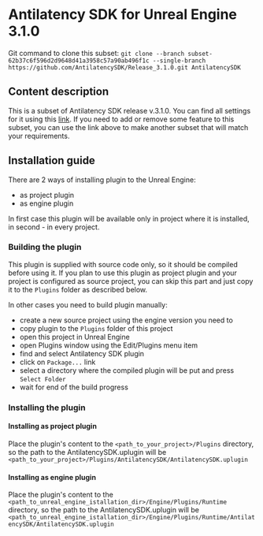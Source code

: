 # Antilatency SDK for Unreal Engine 3.1.0

Git command to clone this subset: `git clone --branch subset-62b37c6f596d2d9648d41a3958c57a90ab496f1c --single-branch https://github.com/AntilatencySDK/Release_3.1.0.git AntilatencySDK`

## Content description

This is a subset of Antilatency SDK release v.3.1.0. You can find all settings for it using this [link](https://developers.antilatency.com/Sdk/Configurator_en.html#{"Libraries":{"AltEnvironmentHorizontalGrid":true,"AltEnvironmentPillars":true,"AltEnvironmentSelector":true,"AltTracking":true,"Bracer":true,"DeviceNetwork":true,"HardwareExtensionInterface":true,"RadioMetrics":true,"StorageClient":true,"TrackingAlignment":true},"OS":{"Android":{"aar":true},"Windows":{"x64":true,"x86":true}},"Release":"3.1.0","Target":"UnrealEngine","TargetSettings":{"MathTypes":"Default","UnrealEngineBlueprintsSamples":true,"UnrealEngineVersion":"4.25"}}). If you need to add or remove some feature to this subset, you can use the link above to make another subset that will match your requirements.

## Installation guide

There are 2 ways of installing plugin to the Unreal Engine:

- as project plugin
- as engine plugin

In first case this plugin will be available only in project where it is installed, in second - in every project.

### Building the plugin

This plugin is supplied with source code only, so it should be compiled before using it. If you plan to use this plugin as project plugin and your project is configured as source project, you can skip this part and just copy it to the `Plugins` folder as described below.

In other cases you need to build plugin manually:

- create a new source project using the engine version you need to
- copy plugin to the `Plugins` folder of this project
- open this project in Unreal Engine
- open Plugins window using the Edit/Plugins menu item
- find and select Antilatency SDK plugin
- click on `Package...` link
- select a directory where the compiled plugin will be put and press `Select Folder`
- wait for end of the build progress

### Installing the plugin

#### Installing as project plugin

Place the plugin's content to the `<path_to_your_project>/Plugins` directory, so the path to the AntilatencySDK.uplugin will be `<path_to_your_project>/Plugins/AntilatencySDK/AntilatencySDK.uplugin`

#### Installing as engine plugin

Place the plugin's content to the `<path_to_unreal_engine_istallation_dir>/Engine/Plugins/Runtime` directory, so the path to the AntilatencySDK.uplugin will be `<path_to_unreal_engine_istallation_dir>/Engine/Plugins/Runtime/AntilatencySDK/AntilatencySDK.uplugin`
